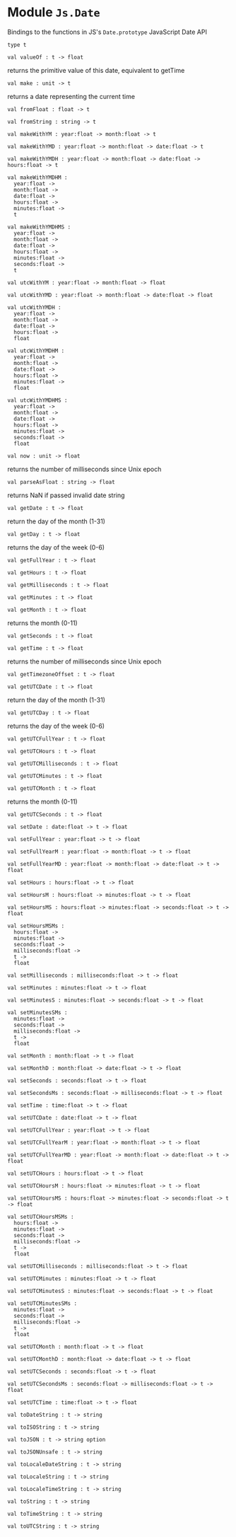 # Module `Js.Date`
Bindings to the functions in JS's `Date.prototype`
JavaScript Date API
```
type t
```
```
val valueOf : t -> float
```
returns the primitive value of this date, equivalent to getTime
```
val make : unit -> t
```
returns a date representing the current time
```
val fromFloat : float -> t
```
```
val fromString : string -> t
```
```
val makeWithYM : year:float -> month:float -> t
```
```
val makeWithYMD : year:float -> month:float -> date:float -> t
```
```
val makeWithYMDH : year:float -> month:float -> date:float -> hours:float -> t
```
```
val makeWithYMDHM : 
  year:float ->
  month:float ->
  date:float ->
  hours:float ->
  minutes:float ->
  t
```
```
val makeWithYMDHMS : 
  year:float ->
  month:float ->
  date:float ->
  hours:float ->
  minutes:float ->
  seconds:float ->
  t
```
```
val utcWithYM : year:float -> month:float -> float
```
```
val utcWithYMD : year:float -> month:float -> date:float -> float
```
```
val utcWithYMDH : 
  year:float ->
  month:float ->
  date:float ->
  hours:float ->
  float
```
```
val utcWithYMDHM : 
  year:float ->
  month:float ->
  date:float ->
  hours:float ->
  minutes:float ->
  float
```
```
val utcWithYMDHMS : 
  year:float ->
  month:float ->
  date:float ->
  hours:float ->
  minutes:float ->
  seconds:float ->
  float
```
```
val now : unit -> float
```
returns the number of milliseconds since Unix epoch
```
val parseAsFloat : string -> float
```
returns NaN if passed invalid date string
```
val getDate : t -> float
```
return the day of the month (1-31)
```
val getDay : t -> float
```
returns the day of the week (0-6)
```
val getFullYear : t -> float
```
```
val getHours : t -> float
```
```
val getMilliseconds : t -> float
```
```
val getMinutes : t -> float
```
```
val getMonth : t -> float
```
returns the month (0-11)
```
val getSeconds : t -> float
```
```
val getTime : t -> float
```
returns the number of milliseconds since Unix epoch
```
val getTimezoneOffset : t -> float
```
```
val getUTCDate : t -> float
```
return the day of the month (1-31)
```
val getUTCDay : t -> float
```
returns the day of the week (0-6)
```
val getUTCFullYear : t -> float
```
```
val getUTCHours : t -> float
```
```
val getUTCMilliseconds : t -> float
```
```
val getUTCMinutes : t -> float
```
```
val getUTCMonth : t -> float
```
returns the month (0-11)
```
val getUTCSeconds : t -> float
```
```
val setDate : date:float -> t -> float
```
```
val setFullYear : year:float -> t -> float
```
```
val setFullYearM : year:float -> month:float -> t -> float
```
```
val setFullYearMD : year:float -> month:float -> date:float -> t -> float
```
```
val setHours : hours:float -> t -> float
```
```
val setHoursM : hours:float -> minutes:float -> t -> float
```
```
val setHoursMS : hours:float -> minutes:float -> seconds:float -> t -> float
```
```
val setHoursMSMs : 
  hours:float ->
  minutes:float ->
  seconds:float ->
  milliseconds:float ->
  t ->
  float
```
```
val setMilliseconds : milliseconds:float -> t -> float
```
```
val setMinutes : minutes:float -> t -> float
```
```
val setMinutesS : minutes:float -> seconds:float -> t -> float
```
```
val setMinutesSMs : 
  minutes:float ->
  seconds:float ->
  milliseconds:float ->
  t ->
  float
```
```
val setMonth : month:float -> t -> float
```
```
val setMonthD : month:float -> date:float -> t -> float
```
```
val setSeconds : seconds:float -> t -> float
```
```
val setSecondsMs : seconds:float -> milliseconds:float -> t -> float
```
```
val setTime : time:float -> t -> float
```
```
val setUTCDate : date:float -> t -> float
```
```
val setUTCFullYear : year:float -> t -> float
```
```
val setUTCFullYearM : year:float -> month:float -> t -> float
```
```
val setUTCFullYearMD : year:float -> month:float -> date:float -> t -> float
```
```
val setUTCHours : hours:float -> t -> float
```
```
val setUTCHoursM : hours:float -> minutes:float -> t -> float
```
```
val setUTCHoursMS : hours:float -> minutes:float -> seconds:float -> t -> float
```
```
val setUTCHoursMSMs : 
  hours:float ->
  minutes:float ->
  seconds:float ->
  milliseconds:float ->
  t ->
  float
```
```
val setUTCMilliseconds : milliseconds:float -> t -> float
```
```
val setUTCMinutes : minutes:float -> t -> float
```
```
val setUTCMinutesS : minutes:float -> seconds:float -> t -> float
```
```
val setUTCMinutesSMs : 
  minutes:float ->
  seconds:float ->
  milliseconds:float ->
  t ->
  float
```
```
val setUTCMonth : month:float -> t -> float
```
```
val setUTCMonthD : month:float -> date:float -> t -> float
```
```
val setUTCSeconds : seconds:float -> t -> float
```
```
val setUTCSecondsMs : seconds:float -> milliseconds:float -> t -> float
```
```
val setUTCTime : time:float -> t -> float
```
```
val toDateString : t -> string
```
```
val toISOString : t -> string
```
```
val toJSON : t -> string option
```
```
val toJSONUnsafe : t -> string
```
```
val toLocaleDateString : t -> string
```
```
val toLocaleString : t -> string
```
```
val toLocaleTimeString : t -> string
```
```
val toString : t -> string
```
```
val toTimeString : t -> string
```
```
val toUTCString : t -> string
```